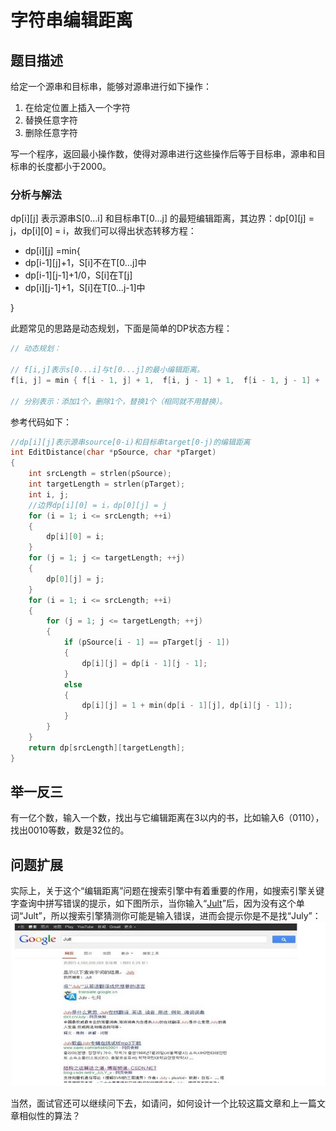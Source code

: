 # 字符串编辑距离

## 题目描述

给定一个源串和目标串，能够对源串进行如下操作：  
1. 在给定位置上插入一个字符  
2. 替换任意字符  
3. 删除任意字符  

写一个程序，返回最小操作数，使得对源串进行这些操作后等于目标串，源串和目标串的长度都小于2000。  

### 分析与解法

dp[i][j] 表示源串S[0…i] 和目标串T[0…j] 的最短编辑距离，其边界：dp[0][j] = j，dp[i][0] = i，故我们可以得出状态转移方程：
 - dp[i][j] =min{
- dp[i-1][j]+1，S[i]不在T[0…j]中
- dp[i-1][j-1]+1/0，S[i]在T[j]
- dp[i][j-1]+1，S[i]在T[0…j-1]中

}

此题常见的思路是动态规划，下面是简单的DP状态方程：

```c
// 动态规划：

// f[i,j]表示s[0...i]与t[0...j]的最小编辑距离。
f[i, j] = min { f[i - 1, j] + 1,  f[i, j - 1] + 1,  f[i - 1, j - 1] + (s[i] == t[j] ? 0 : 1) }

// 分别表示：添加1个，删除1个，替换1个（相同就不用替换）。
```
参考代码如下：
```c
//dp[i][j]表示源串source[0-i)和目标串target[0-j)的编辑距离
int EditDistance(char *pSource, char *pTarget)
{
	int srcLength = strlen(pSource);
	int targetLength = strlen(pTarget);
	int i, j;
	//边界dp[i][0] = i，dp[0][j] = j  
	for (i = 1; i <= srcLength; ++i)
	{
		dp[i][0] = i;
	}
	for (j = 1; j <= targetLength; ++j)
	{
		dp[0][j] = j;
	}
	for (i = 1; i <= srcLength; ++i)
	{
		for (j = 1; j <= targetLength; ++j)
		{
			if (pSource[i - 1] == pTarget[j - 1])
			{
				dp[i][j] = dp[i - 1][j - 1];
			}
			else
			{
				dp[i][j] = 1 + min(dp[i - 1][j], dp[i][j - 1]);
			}
		}
	}
	return dp[srcLength][targetLength];
}
```

## 举一反三

有一亿个数，输入一个数，找出与它编辑距离在3以内的书，比如输入6（0110），找出0010等数，数是32位的。


## 问题扩展

实际上，关于这个“编辑距离”问题在搜索引擎中有着重要的作用，如搜索引擎关键字查询中拼写错误的提示，如下图所示，当你输入“[Jult](https://www.google.com.hk/search?hl=zh-CN&newwindow=1&safe=strict&site=&source=hp&q=Jult&btnK=Google+%E6%90%9C%E7%B4%A2)”后，因为没有这个单词“Jult”，所以搜索引擎猜测你可能是输入错误，进而会提示你是不是找“July”：
![](../images/28~29/29.7.jpg)

当然，面试官还可以继续问下去，如请问，如何设计一个比较这篇文章和上一篇文章相似性的算法？
